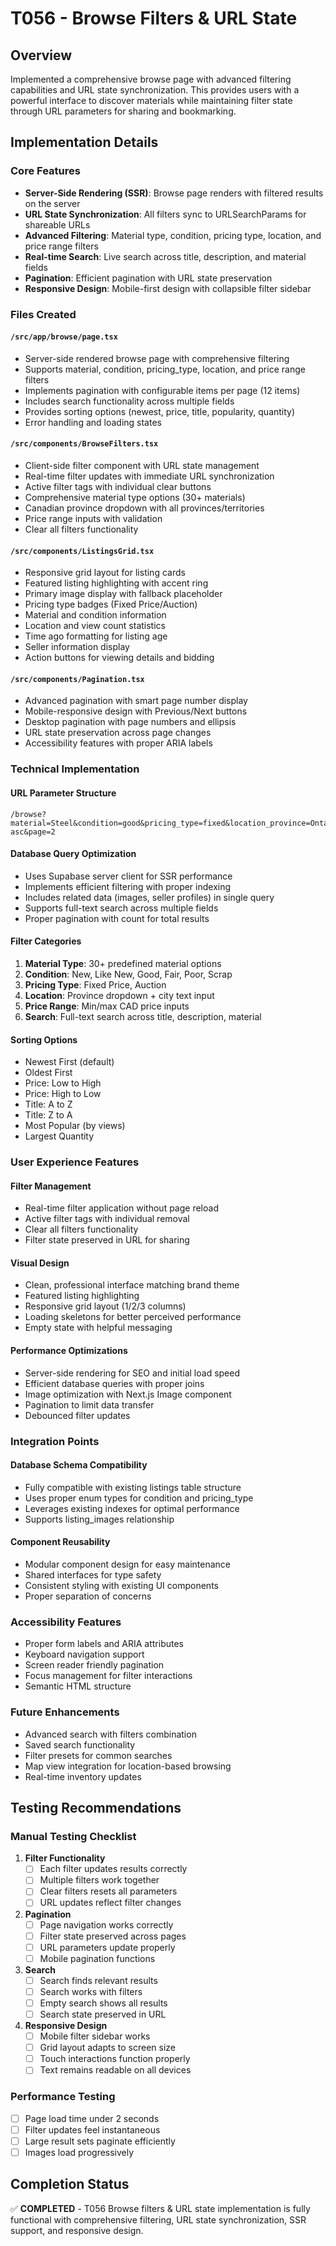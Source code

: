 # T056 - Browse Filters & URL State

## Overview
Implemented a comprehensive browse page with advanced filtering capabilities and URL state synchronization. This provides users with a powerful interface to discover materials while maintaining filter state through URL parameters for sharing and bookmarking.

## Implementation Details

### Core Features
- **Server-Side Rendering (SSR)**: Browse page renders with filtered results on the server
- **URL State Synchronization**: All filters sync to URLSearchParams for shareable URLs
- **Advanced Filtering**: Material type, condition, pricing type, location, and price range filters
- **Real-time Search**: Live search across title, description, and material fields
- **Pagination**: Efficient pagination with URL state preservation
- **Responsive Design**: Mobile-first design with collapsible filter sidebar

### Files Created

#### `/src/app/browse/page.tsx`
- Server-side rendered browse page with comprehensive filtering
- Supports material, condition, pricing_type, location, and price range filters
- Implements pagination with configurable items per page (12 items)
- Includes search functionality across multiple fields
- Provides sorting options (newest, price, title, popularity, quantity)
- Error handling and loading states

#### `/src/components/BrowseFilters.tsx`
- Client-side filter component with URL state management
- Real-time filter updates with immediate URL synchronization
- Active filter tags with individual clear buttons
- Comprehensive material type options (30+ materials)
- Canadian province dropdown with all provinces/territories
- Price range inputs with validation
- Clear all filters functionality

#### `/src/components/ListingsGrid.tsx`
- Responsive grid layout for listing cards
- Featured listing highlighting with accent ring
- Primary image display with fallback placeholder
- Pricing type badges (Fixed Price/Auction)
- Material and condition information
- Location and view count statistics
- Time ago formatting for listing age
- Seller information display
- Action buttons for viewing details and bidding

#### `/src/components/Pagination.tsx`
- Advanced pagination with smart page number display
- Mobile-responsive design with Previous/Next buttons
- Desktop pagination with page numbers and ellipsis
- URL state preservation across page changes
- Accessibility features with proper ARIA labels

### Technical Implementation

#### URL Parameter Structure
```
/browse?material=Steel&condition=good&pricing_type=fixed&location_province=Ontario&min_price=100&max_price=1000&search=aluminum&sort=price_cad-asc&page=2
```

#### Database Query Optimization
- Uses Supabase server client for SSR performance
- Implements efficient filtering with proper indexing
- Includes related data (images, seller profiles) in single query
- Supports full-text search across multiple fields
- Proper pagination with count for total results

#### Filter Categories
1. **Material Type**: 30+ predefined material options
2. **Condition**: New, Like New, Good, Fair, Poor, Scrap
3. **Pricing Type**: Fixed Price, Auction
4. **Location**: Province dropdown + city text input
5. **Price Range**: Min/max CAD price inputs
6. **Search**: Full-text search across title, description, material

#### Sorting Options
- Newest First (default)
- Oldest First
- Price: Low to High
- Price: High to Low
- Title: A to Z
- Title: Z to A
- Most Popular (by views)
- Largest Quantity

### User Experience Features

#### Filter Management
- Real-time filter application without page reload
- Active filter tags with individual removal
- Clear all filters functionality
- Filter state preserved in URL for sharing

#### Visual Design
- Clean, professional interface matching brand theme
- Featured listing highlighting
- Responsive grid layout (1/2/3 columns)
- Loading skeletons for better perceived performance
- Empty state with helpful messaging

#### Performance Optimizations
- Server-side rendering for SEO and initial load speed
- Efficient database queries with proper joins
- Image optimization with Next.js Image component
- Pagination to limit data transfer
- Debounced filter updates

### Integration Points

#### Database Schema Compatibility
- Fully compatible with existing listings table structure
- Uses proper enum types for condition and pricing_type
- Leverages existing indexes for optimal performance
- Supports listing_images relationship

#### Component Reusability
- Modular component design for easy maintenance
- Shared interfaces for type safety
- Consistent styling with existing UI components
- Proper separation of concerns

### Accessibility Features
- Proper form labels and ARIA attributes
- Keyboard navigation support
- Screen reader friendly pagination
- Focus management for filter interactions
- Semantic HTML structure

### Future Enhancements
- Advanced search with filters combination
- Saved search functionality
- Filter presets for common searches
- Map view integration for location-based browsing
- Real-time inventory updates

## Testing Recommendations

### Manual Testing Checklist
1. **Filter Functionality**
   - [ ] Each filter updates results correctly
   - [ ] Multiple filters work together
   - [ ] Clear filters resets all parameters
   - [ ] URL updates reflect filter changes

2. **Pagination**
   - [ ] Page navigation works correctly
   - [ ] Filter state preserved across pages
   - [ ] URL parameters update properly
   - [ ] Mobile pagination functions

3. **Search**
   - [ ] Search finds relevant results
   - [ ] Search works with filters
   - [ ] Empty search shows all results
   - [ ] Search state preserved in URL

4. **Responsive Design**
   - [ ] Mobile filter sidebar works
   - [ ] Grid layout adapts to screen size
   - [ ] Touch interactions function properly
   - [ ] Text remains readable on all devices

### Performance Testing
- [ ] Page load time under 2 seconds
- [ ] Filter updates feel instantaneous
- [ ] Large result sets paginate efficiently
- [ ] Images load progressively

## Completion Status
✅ **COMPLETED** - T056 Browse filters & URL state implementation is fully functional with comprehensive filtering, URL state synchronization, SSR support, and responsive design.
